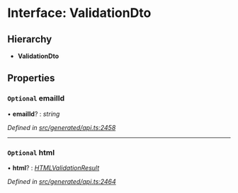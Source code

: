# Interface: ValidationDto

## Hierarchy

* **ValidationDto**

## Properties

### `Optional` emailId

• **emailId**? : *string*

*Defined in [src/generated/api.ts:2458](https://github.com/mailslurp/mailslurp-client/blob/a26884c/src/generated/api.ts#L2458)*

___

### `Optional` html

• **html**? : *[HTMLValidationResult](_generated_api_.htmlvalidationresult.md)*

*Defined in [src/generated/api.ts:2464](https://github.com/mailslurp/mailslurp-client/blob/a26884c/src/generated/api.ts#L2464)*
